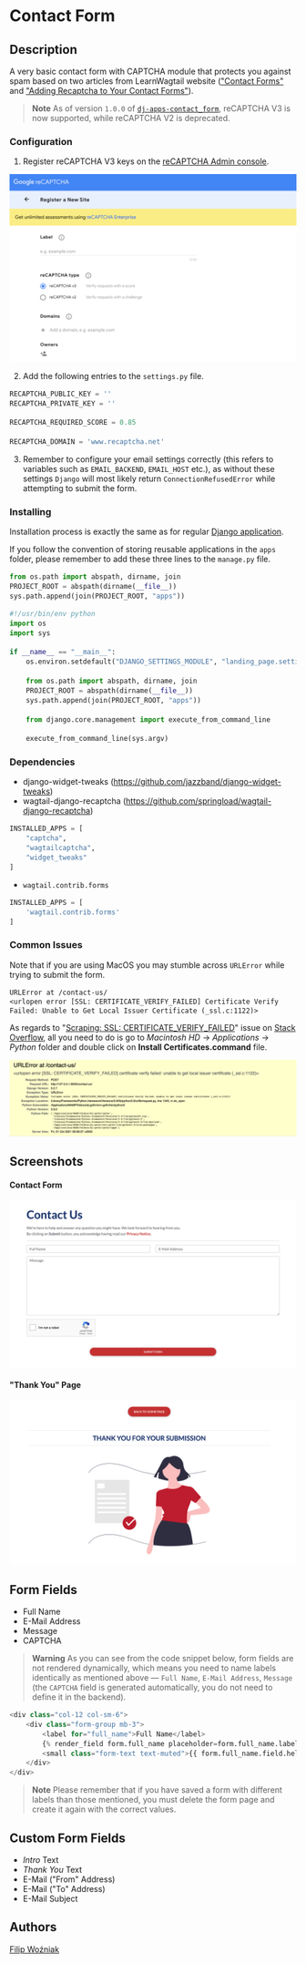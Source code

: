 # Contact Form

## Description

A very basic contact form with CAPTCHA module that protects you against spam based on two articles from LearnWagtail website (["Contact Forms"](https://learnwagtail.com/tutorials/contact-forms) and ["Adding Recaptcha to Your Contact Forms"](https://learnwagtail.com/tutorials/adding-recaptcha-to-your-contact-forms)).

> **Note**
> As of version `1.0.0` of [`dj-apps-contact_form`](https://github.com/FilipWozniak/dj-apps-contact_form), reCAPTCHA V3 is now supported, while reCAPTCHA V2 is deprecated.

### Configuration

1. Register reCAPTCHA V3 keys on the [reCAPTCHA Admin console](https://www.google.com/recaptcha/admin/create).

![img.png](README/Register%20New%20Site.png)

2. Add the following entries to the `settings.py` file.

```python
RECAPTCHA_PUBLIC_KEY = ''
RECAPTCHA_PRIVATE_KEY = ''

RECAPTCHA_REQUIRED_SCORE = 0.85

RECAPTCHA_DOMAIN = 'www.recaptcha.net'
```

3. Remember to configure your email settings correctly (this refers to variables such as `EMAIL_BACKEND`, `EMAIL_HOST` etc.), as without these settings `Django` will most likely return `ConnectionRefusedError` while attempting to submit the form.

### Installing

Installation process is exactly the same as for regular [Django application](https://docs.djangoproject.com/en/3.2/intro/tutorial01/).

If you follow the convention of storing reusable applications in the `apps` folder, please remember to add these three lines to the `manage.py` file.

```python
from os.path import abspath, dirname, join
PROJECT_ROOT = abspath(dirname(__file__))
sys.path.append(join(PROJECT_ROOT, "apps"))
```

```python
#!/usr/bin/env python
import os
import sys

if __name__ == "__main__":
    os.environ.setdefault("DJANGO_SETTINGS_MODULE", "landing_page.settings.dev")

    from os.path import abspath, dirname, join
    PROJECT_ROOT = abspath(dirname(__file__))
    sys.path.append(join(PROJECT_ROOT, "apps"))

    from django.core.management import execute_from_command_line

    execute_from_command_line(sys.argv)
```

### Dependencies

- django-widget-tweaks (https://github.com/jazzband/django-widget-tweaks)
- wagtail-django-recaptcha (https://github.com/springload/wagtail-django-recaptcha)
```python
INSTALLED_APPS = [
    "captcha",
    "wagtailcaptcha",
    "widget_tweaks"
]
```

- `wagtail.contrib.forms`
```python
INSTALLED_APPS = [
    'wagtail.contrib.forms'
]
```

### Common Issues

Note that if you are using MacOS you may stumble across `URLError` while trying to submit the form.

```shell script
URLError at /contact-us/
<urlopen error [SSL: CERTIFICATE_VERIFY_FAILED] Certificate Verify Failed: Unable to Get Local Issuer Certificate (_ssl.c:1122)>
```

As regards to "[Scraping: SSL: CERTIFICATE_VERIFY_FAILED](https://stackoverflow.com/questions/50236117/scraping-ssl-certificate-verify-failed-error-for-http-en-wikipedia-org)" issue on [Stack Overflow](https://stackoverflow.com), all you need to do is go to *Macintosh HD* → *Applications* → *Python* folder and double click on **Install Certificates.command** file.

![URL Error](./contact_form/README/URL%20Error.png)

## Screenshots

#### Contact Form

![Contact Us](./contact_form/README/Contact%20Us.png)

#### "Thank You" Page

!["Thank You" Page](./contact_form/README/Thank%20You%20Page.png)

## Form Fields 

- Full Name
- E-Mail Address
- Message
- CAPTCHA

> **Warning**
> As you can see from the code snippet below, form fields are not rendered dynamically, which means you need to name labels identically as mentioned above — `Full Name`, `E-Mail Address`, `Message` (the `CAPTCHA` field is generated automatically, you do not need to define it in the backend).

```python
<div class="col-12 col-sm-6">
    <div class="form-group mb-3">
        <label for="full_name">Full Name</label>
        {% render_field form.full_name placeholder=form.full_name.label class="form-control" %}
        <small class="form-text text-muted">{{ form.full_name.field.help_text }}</small>
    </div>
</div>
```

> **Note**
> Please remember that if you have saved a form with different labels than those mentioned, you must delete the form page and create it again with the correct values.

## Custom Form Fields 
- *Intro* Text
- *Thank You* Text
- E-Mail ("From" Address)
- E-Mail ("To" Address)
- E-Mail Subject

## Authors

[Filip Woźniak](https://github.com/FilipWozniak)